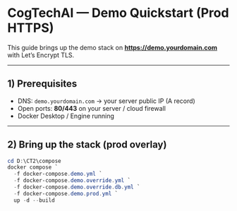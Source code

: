 # CogTechAI — Demo Quickstart (Prod HTTPS)

This guide brings up the demo stack on **https://demo.yourdomain.com** with Let’s Encrypt TLS.

---

## 1) Prerequisites
- DNS: `demo.yourdomain.com` → your server public IP (A record)
- Open ports: **80/443** on your server / cloud firewall
- Docker Desktop / Engine running

---

## 2) Bring up the stack (prod overlay)
```powershell
cd D:\CT2\compose
docker compose `
  -f docker-compose.demo.yml `
  -f docker-compose.demo.override.yml `
  -f docker-compose.demo.override.db.yml `
  -f docker-compose.demo.prod.yml `
  up -d --build
